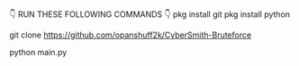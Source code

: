 👇 RUN THESE FOLLOWING COMMANDS 👇
pkg install git 
pkg install python

git clone https://github.com/opanshuff2k/CyberSmith-Bruteforce

python main.py
